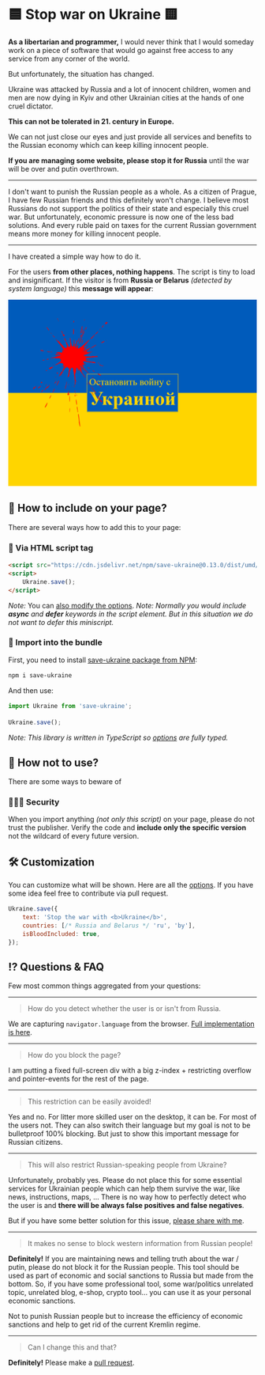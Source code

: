 # 🟦 Stop war on Ukraine 🟨

**As a libertarian and programmer,** I would never think that I would someday work on a piece of software that would go against free access to any service from any corner of the world.

But unfortunately, the situation has changed.

Ukraine was attacked by Russia and a lot of innocent children, women and men are now dying in Kyiv and other Ukrainian cities at the hands of one cruel dictator.

**This can not be tolerated in 21. century in Europe.**

We can not just close our eyes and just provide all services and benefits to the Russian economy which can keep killing innocent people.

**If you are managing some website, please stop it for Russia** until the war will be over and putin overthrown.

---

I don't want to punish the Russian people as a whole. As a citizen of Prague, I have few Russian friends and this definitely won't change. I believe most Russians do not support the politics of their state and especially this cruel war. But unfortunately, economic pressure is now one of the less bad solutions. And every ruble paid on taxes for the current Russian government means more money for killing innocent people.

---

I have created a simple way how to do it.

For the users **from other places, nothing happens**. The script is tiny to load and insignificant. If the visitor is from **Russia or Belarus** _(detected by system language)_ this **message will appear**:

<!--Badges-->
<!--⚠️WARNING: This section was generated by https://github.com/hejny/batch-project-editor/blob/main/src/workflows/800-badges/badges.ts so every manual change will be overwritten.-->
<!--
[![License of ✂️ Space trim](https://img.shields.io/github/license/hejny/Ukraine.svg?style=flat)](https://github.com/hejny/Ukraine/blob/main/LICENSE)
[![NPM Version of ✂️ Space trim](https://badge.fury.io/js/Ukraine.svg)](https://www.npmjs.com/package/Ukraine)
[![Quality of package ✂️ Space trim](https://packagequality.com/shield/Ukraine.svg)](https://packagequality.com/#?package=Ukraine)
[![lint](https://github.com/hejny/Ukraine/actions/workflows/lint.yml/badge.svg)](https://github.com/hejny/Ukraine/actions/workflows/lint.yml)
[![test](https://github.com/hejny/Ukraine/actions/workflows/test.yml/badge.svg)](https://github.com/hejny/Ukraine/actions/workflows/test.yml)
[![Known Vulnerabilities](https://snyk.io/test/github/hejny/Ukraine/badge.svg)](https://snyk.io/test/github/hejny/Ukraine)
[![Issues](https://img.shields.io/github/issues/hejny/Ukraine.svg?style=flat)](https://github.com/hejny/Ukraine/issues)
-->
<!--/Badges-->

![Blood on Ukraine](./assets/wallpaper.png)

## 📲 How to include on your page?

There are several ways how to add this to your page:

### 📔 Via HTML script tag

<!-- TODO: Auto update of version v0.13.0 -->

```html
<script src="https://cdn.jsdelivr.net/npm/save-ukraine@0.13.0/dist/umd/main.js"></script>
<script>
    Ukraine.save();
</script>
```

_Note:_ You can [also modify the options](https://github.com/hejny/Ukraine/blob/main/samples/browser.html#L10).
_Note: Normally you would include **async** and **defer** keywords in the script element. But in this situation we do not want to defer this miniscript._

### 📘 Import into the bundle

First, you need to install [save-ukraine package from NPM](https://www.npmjs.com/package/save-ukraine):

```bash
npm i save-ukraine
```

And then use:

```typescript
import Ukraine from 'save-ukraine';

Ukraine.save();
```

_Note: This library is written in TypeScript so [options](./src/options.ts) are fully typed._

<!--
### 📗 Wordpress, ...
Feel free to add more methods of importing
-->

## 🛑 How not to use?

There are some ways to beware of

### 👨🏽‍💻 Security

When you import anything _(not only this script)_ on your page, please do not trust the publisher. Verify the code and **include only the specific version** not the wildcard of every future version.

<!--

TODO:

### 👽 Import via

Do not use - caniuse for Russia
<script type="module">
    import Ukraine from '../dist/esm/Ukraine.js';

    console.log(
        Ukraine.default(`

          ✂️ Ukraine as ES module ✂️

    `),
    );
</script>

-->

## 🛠 Customization

You can customize what will be shown.
Here are all the [options](./src/options.ts). If you have some idea feel free to contribute via pull request.

```javascript
Ukraine.save({
    text: 'Stop the war with <b>Ukraine</b>',
    countries: [/* Russia and Belarus */ 'ru', 'by'],
    isBloodIncluded: true,
});
```

## ⁉️ Questions & FAQ


Few most common things aggregated from your questions:

---

> How do you detect whether the user is or isn't from Russia.

We are capturing `navigator.language` from the browser. [Full implementation is here](https://github.com/hejny/Ukraine/blob/main/src/getUserLanguage.ts).


---

> How do you block the page?

I am putting a fixed full-screen div with a big z-index + restricting overflow and pointer-events for the rest of the page.


---

> This restriction can be easily avoided!

Yes and no. For litter more skilled user on the desktop, it can be. For most of the users not.
They can also switch their language but my goal is not to be bulletproof 100% blocking. But just to show this important message for Russian citizens.

---

> This will also restrict Russian-speaking people from Ukraine?

Unfortunately, probably yes. Please do not place this for some essential services for Ukrainian people which can help them survive the war, like news, instructions, maps, ...
There is no way how to perfectly detect who the user is and **there will be always false positives and false negatives**.

But if you have some better solution for this issue, [please share with me](https://github.com/hejny/Ukraine/issues/13).

---

> It makes no sense to block western information from Russian people!

**Definitely!** If you are maintaining news and telling truth about the war / putin, please do not block it for the Russian people.
This tool should be used as part of economic and social sanctions to Russia but made from the bottom. So, if you have some professional tool, some war/politics unrelated topic, unrelated blog, e-shop, crypto tool... you can use it as your personal economic sanctions.

Not to punish Russian people but to increase the efficiency of economic sanctions and help to get rid of the current Kremlin regime.

---

> Can I change this and that?

**Definitely!** Please make a [pull request](https://github.com/hejny/Ukraine/pulls).


